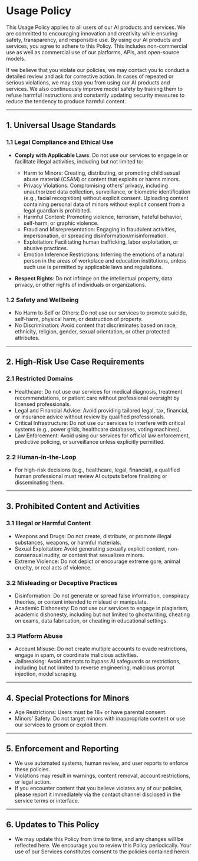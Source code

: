 # Usage Policy

This Usage Policy applies to all users of our AI products and services. We are committed to encouraging innovation and creativity while ensuring safety, transparency, and responsible use. By using our AI products and services, you agree to adhere to this Policy. This includes non-commercial use as well as commercial use of our platforms, APIs, and open-source models.

If we believe that you violate our policies, we may contact you to conduct a detailed review and ask for corrective action. In cases of repeated or serious violations, we may stop you from using our AI products and services. We also continuously improve model safety by training them to refuse harmful instructions and constantly updating security measures to reduce the tendency to produce harmful content.

---

## 1. Universal Usage Standards

### 1.1 Legal Compliance and Ethical Use

- **Comply with Applicable Laws**: Do not use our services to engage in or facilitate illegal activities, including but not limited to:
  - Harm to Minors: Creating, distributing, or promoting child sexual abuse material (CSAM) or content that exploits or harms minors.
  - Privacy Violations: Compromising others’ privacy, including unauthorized data collection, surveillance, or biometric identification (e.g., facial recognition) without explicit consent. Uploading content containing personal data of minors without explicit consent from a legal guardian is prohibited.
  - Harmful Content: Promoting violence, terrorism, hateful behavior, self-harm, or graphic violence.
  - Fraud and Misrepresentation: Engaging in fraudulent activities, impersonation, or spreading disinformation/misinformation.
  - Exploitation: Facilitating human trafficking, labor exploitation, or abusive practices.
  - Emotion Inference Restrictions: Inferring the emotions of a natural person in the areas of workplace and education institutions, unless such use is permitted by applicable laws and regulations.

- **Respect Rights**: Do not infringe on the intellectual property, data privacy, or other rights of individuals or organizations.

### 1.2 Safety and Wellbeing

- No Harm to Self or Others: Do not use our services to promote suicide, self-harm, physical harm, or destruction of property.
- No Discrimination: Avoid content that discriminates based on race, ethnicity, religion, gender, sexual orientation, or other protected attributes.

---

## 2. High-Risk Use Case Requirements

### 2.1 Restricted Domains

- Healthcare: Do not use our services for medical diagnosis, treatment recommendations, or patient care without professional oversight by licensed professionals.
- Legal and Financial Advice: Avoid providing tailored legal, tax, financial, or insurance advice without review by qualified professionals.
- Critical Infrastructure: Do not use our services to interfere with critical systems (e.g., power grids, healthcare databases, voting machines).
- Law Enforcement: Avoid using our services for official law enforcement, predictive policing, or surveillance unless explicitly permitted.

### 2.2 Human-in-the-Loop

- For high-risk decisions (e.g., healthcare, legal, financial), a qualified human professional must review AI outputs before finalizing or disseminating them.

---

## 3. Prohibited Content and Activities

### 3.1 Illegal or Harmful Content

- Weapons and Drugs: Do not create, distribute, or promote illegal substances, weapons, or harmful materials.
- Sexual Exploitation: Avoid generating sexually explicit content, non-consensual nudity, or content that sexualizes minors.
- Extreme Violence: Do not depict or encourage extreme gore, animal cruelty, or real acts of violence.

### 3.2 Misleading or Deceptive Practices

- Disinformation: Do not generate or spread false information, conspiracy theories, or content intended to mislead or manipulate.
- Academic Dishonesty: Do not use our services to engage in plagiarism, academic dishonesty, including but not limited to ghostwriting, cheating on exams, data fabrication, or cheating in educational settings.

### 3.3 Platform Abuse

- Account Misuse: Do not create multiple accounts to evade restrictions, engage in spam, or coordinate malicious activities.
- Jailbreaking: Avoid attempts to bypass AI safeguards or restrictions, including but not limited to reverse engineering, malicious prompt injection, model scraping.

---

## 4. Special Protections for Minors

- Age Restrictions: Users must be 18+ or have parental consent.
- Minors’ Safety: Do not target minors with inappropriate content or use our services to groom or exploit them.

---

## 5. Enforcement and Reporting

- We use automated systems, human review, and user reports to enforce these policies.
- Violations may result in warnings, content removal, account restrictions, or legal action.
- If you encounter content that you believe violates any of our policies, please report it immediately via the contact channel disclosed in the service terms or interface.

---

## 6. Updates to This Policy

- We may update this Policy from time to time, and any changes will be reflected here. We encourage you to review this Policy periodically. Your use of our Services constitutes consent to the policies contained herein.
